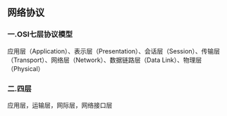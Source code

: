 ## 网络协议

### 一.OSI七层协议模型

应用层（Application）、表示层（Presentation）、会话层（Session）、传输层（Transport）、网络层（Network）、数据链路层（Data Link）、物理层（Physical）

### 二.四层

应用层，运输层，网际层，网络接口层

